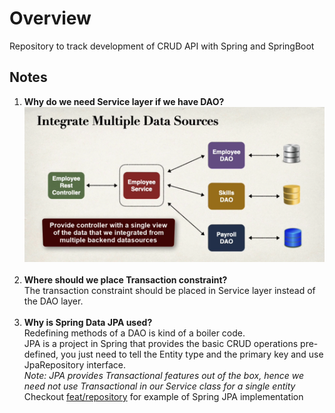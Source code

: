 <h1>Overview</h1>

Repository to track development of CRUD API with Spring and SpringBoot

<h2>Notes</h2>

1. <strong>Why do we need Service layer if we have DAO?</strong> <br>
![Dao And Service](./img/daoAndService.PNG?raw=true "DaoAndService") <br><br>
2. <strong>Where should we place Transaction constraint?</strong> <br>
    The transaction constraint should be placed in Service layer instead of the DAO layer. <br><br>
3. <strong>Why is Spring Data JPA used?</strong> <br>
    Redefining methods of a DAO is kind of a boiler code. <br>
    JPA is a project in Spring that provides the basic CRUD operations pre-defined, 
    you just need to tell the Entity type and the primary key and use JpaRepository interface. <br>
    <em>Note: JPA provides Transactional features out of the box, 
        hence we need not use Transactional in our Service class for a single entity</em> <br>
    Checkout [feat/repository](https://github.com/faizansaghir/crudProjectInSpringBoot/tree/feat/repository) for example of Spring JPA implementation <br><br>
